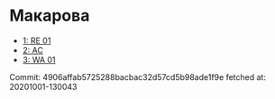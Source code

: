 # Макарова
- [1: RE 01](1.md)
- [2: AC](2.md)
- [3: WA 01](3.md)

Commit: 4906affab5725288bacbac32d57cd5b98ade1f9e
 fetched at: 20201001-130043
